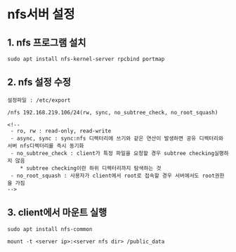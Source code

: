 # nfs서버 설정

## 1. nfs 프로그램 설치
```
sudo apt install nfs-kernel-server rpcbind portmap
```

## 2. nfs 설정 수정
```
설정파일 : /etc/export

/nfs 192.168.219.106/24(rw, sync, no_subtree_check, no_root_squash)

<!--
 - ro, rw : read-only, read-write
 - async, sync : sync:nfs 디렉터리에 쓰기와 같은 연산이 발생하면 공유 디렉터리와 서버 nfs디렉터리를 즉시 동기화
 - no_subtree_check : client가 특정 파일을 요청할 경우 subtree checking실행하지 않음
    * subtree checking이란 하위 디렉터리까지 탐색하는 것
 - no_root_squash : 사용자가 client에서 root로 접속할 경우 서버에서도 root권한을 가짐
-->
```

## 3. client에서 마운트 실행
```
sudo apt install nfs-common

mount -t <server ip>:<server nfs dir> /public_data

```
